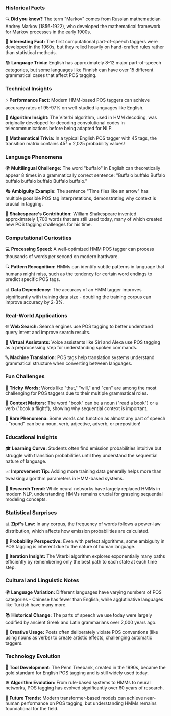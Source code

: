 ### Historical Facts

🔍 **Did you know?** The term "Markov" comes from Russian mathematician Andrey Markov (1856-1922), who developed the mathematical framework for Markov processes in the early 1900s.

🎯 **Interesting Fact:** The first computational part-of-speech taggers were developed in the 1960s, but they relied heavily on hand-crafted rules rather than statistical methods.

📚 **Language Trivia:** English has approximately 8-12 major part-of-speech categories, but some languages like Finnish can have over 15 different grammatical cases that affect POS tagging.

### Technical Insights

⚡ **Performance Fact:** Modern HMM-based POS taggers can achieve accuracy rates of 95-97% on well-studied languages like English.

🧠 **Algorithm Insight:** The Viterbi algorithm, used in HMM decoding, was originally developed for decoding convolutional codes in telecommunications before being adapted for NLP.

🔢 **Mathematical Trivia:** In a typical English POS tagger with 45 tags, the transition matrix contains 45² = 2,025 probability values!

### Language Phenomena

🌍 **Multilingual Challenge:** The word "buffalo" in English can theoretically appear 8 times in a grammatically correct sentence: "Buffalo buffalo Buffalo buffalo buffalo buffalo Buffalo buffalo."

🎭 **Ambiguity Example:** The sentence "Time flies like an arrow" has multiple possible POS tag interpretations, demonstrating why context is crucial in tagging.

📖 **Shakespeare's Contribution:** William Shakespeare invented approximately 1,700 words that are still used today, many of which created new POS tagging challenges for his time.

### Computational Curiosities

💻 **Processing Speed:** A well-optimized HMM POS tagger can process thousands of words per second on modern hardware.

🔍 **Pattern Recognition:** HMMs can identify subtle patterns in language that humans might miss, such as the tendency for certain word endings to predict specific POS tags.

📊 **Data Dependency:** The accuracy of an HMM tagger improves significantly with training data size - doubling the training corpus can improve accuracy by 2-3%.

### Real-World Applications

🌐 **Web Search:** Search engines use POS tagging to better understand query intent and improve search results.

📱 **Virtual Assistants:** Voice assistants like Siri and Alexa use POS tagging as a preprocessing step for understanding spoken commands.

🔤 **Machine Translation:** POS tags help translation systems understand grammatical structure when converting between languages.

### Fun Challenges

🎯 **Tricky Words:** Words like "that," "will," and "can" are among the most challenging for POS taggers due to their multiple grammatical roles.

🔀 **Context Matters:** The word "book" can be a noun ("read a book") or a verb ("book a flight"), showing why sequential context is important.

📝 **Rare Phenomena:** Some words can function as almost any part of speech - "round" can be a noun, verb, adjective, adverb, or preposition!

### Educational Insights

🎓 **Learning Curve:** Students often find emission probabilities intuitive but struggle with transition probabilities until they understand the sequential nature of language.

📈 **Improvement Tip:** Adding more training data generally helps more than tweaking algorithm parameters in HMM-based systems.

🔬 **Research Trend:** While neural networks have largely replaced HMMs in modern NLP, understanding HMMs remains crucial for grasping sequential modeling concepts.

### Statistical Surprises

📊 **Zipf's Law:** In any corpus, the frequency of words follows a power-law distribution, which affects how emission probabilities are calculated.

🎲 **Probability Perspective:** Even with perfect algorithms, some ambiguity in POS tagging is inherent due to the nature of human language.

🔄 **Iteration Insight:** The Viterbi algorithm explores exponentially many paths efficiently by remembering only the best path to each state at each time step.

### Cultural and Linguistic Notes

🌍 **Language Variation:** Different languages have varying numbers of POS categories - Chinese has fewer than English, while agglutinative languages like Turkish have many more.

📚 **Historical Change:** The parts of speech we use today were largely codified by ancient Greek and Latin grammarians over 2,000 years ago.

🎨 **Creative Usage:** Poets often deliberately violate POS conventions (like using nouns as verbs) to create artistic effects, challenging automatic taggers.

### Technology Evolution

🔧 **Tool Development:** The Penn Treebank, created in the 1990s, became the gold standard for English POS tagging and is still widely used today.

⚙️ **Algorithm Evolution:** From rule-based systems to HMMs to neural networks, POS tagging has evolved significantly over 60 years of research.

🚀 **Future Trends:** Modern transformer-based models can achieve near-human performance on POS tagging, but understanding HMMs remains foundational for the field.
